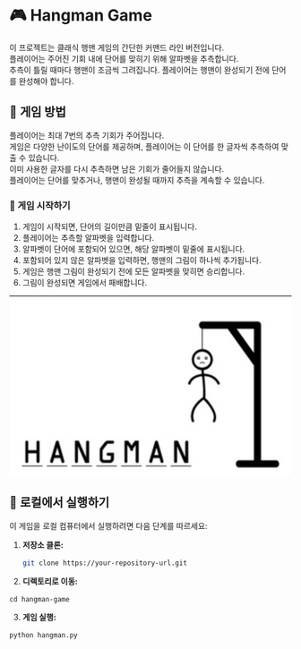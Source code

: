 # 🎮 Hangman Game

이 프로젝트는 클래식 행맨 게임의 간단한 커맨드 라인 버전입니다.  
플레이어는 주어진 기회 내에 단어를 맞히기 위해 알파벳을 추측합니다.  
추측이 틀릴 때마다 행맨이 조금씩 그려집니다. 플레이어는 행맨이 완성되기 전에 단어를 완성해야 합니다.

## 📜 게임 방법

플레이어는 최대 7번의 추측 기회가 주어집니다.  
게임은 다양한 난이도의 단어를 제공하며, 플레이어는 이 단어를 한 글자씩 추측하여 맞출 수 있습니다.  
이미 사용한 글자를 다시 추측하면 남은 기회가 줄어들지 않습니다.  
플레이어는 단어를 맞추거나, 행맨이 완성될 때까지 추측을 계속할 수 있습니다.

### 🎲 게임 시작하기

1. 게임이 시작되면, 단어의 길이만큼 밑줄이 표시됩니다.
2. 플레이어는 추측할 알파벳을 입력합니다.
3. 알파벳이 단어에 포함되어 있으면, 해당 알파벳이 밑줄에 표시됩니다.
4. 포함되어 있지 않은 알파벳을 입력하면, 행맨의 그림이 하나씩 추가됩니다.
5. 게임은 행맨 그림이 완성되기 전에 모든 알파벳을 맞히면 승리합니다.
6. 그림이 완성되면 게임에서 패배합니다.

![Hangman Game](https://github.com/secgyu/Hangman_PY/blob/main/Hangman.png)

## 🚀 로컬에서 실행하기

이 게임을 로컬 컴퓨터에서 실행하려면 다음 단계를 따르세요:

1. **저장소 클론:**
   ```bash
   git clone https://your-repository-url.git
   ```
2. **디렉토리로 이동:**
```
cd hangman-game
```
3. **게임 실행:**
```python
python hangman.py
```
